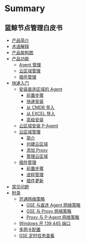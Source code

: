 # Summary
## 蓝鲸节点管理白皮书
* [产品简介](README.md)
* [术语解释](术语解释/glossary.md)
* [产品架构图](产品架构图/architecture.md)
* [产品功能]()
    * [Agent 管理](产品功能/agent.md)
    * [云区域管理](产品功能/cloud_mgr.md)
    * [插件管理](产品功能/plugin_mg.md)
* [快速入门]()
    * [安装直连区域的 Agent]()
        * [前置步骤](快速入门/agent0.md)
        * [快速安装](快速入门/quick_setup.md)
        * [从 CMDB 导入](快速入门/from_cmdb.md)
        * [从 EXCEL 导入](快速入门/from_excel.md)
        * [高级安装](快速入门/advance_setup.md)
    * [云区域安装 P-Agent](快速入门/pagent.md)
    * [云区域管理]()
        * [简介](快速入门/cloud_manage.md)
        * [创建云区域](快速入门/create_cloud.md)
        * [添加 Proxy](快速入门/add_proxy.md)
        * [管理云区域](快速入门/cloud_mgr.md)
    * [插件管理]()
        * [前置步骤](快速入门/plugins0.md)
        * [进程管理](快速入门/process_mgr.md)
        * [插件更新](快速入门/upgrade_plugins.md)
* [常见问题](常见问题/faq.md)
* [附录]()
    * [开通网络策略]()
        * [GSE 与直连 Agent 网络策略](附录/network_policy.md)
        * [GSE 与 Proxy 网络策略](附录/network_policy_proxy.md)
        * [Proxy 与 P-Agent 网络策略](附录/network_policy_pagent.md)
    * [Windows 开 139,445 端口](附录/smb.md)
    * [多网卡配置](附录/multiple_interface.md)
    * [GSE 定时任务查看](附录/Agent_Status.md)
